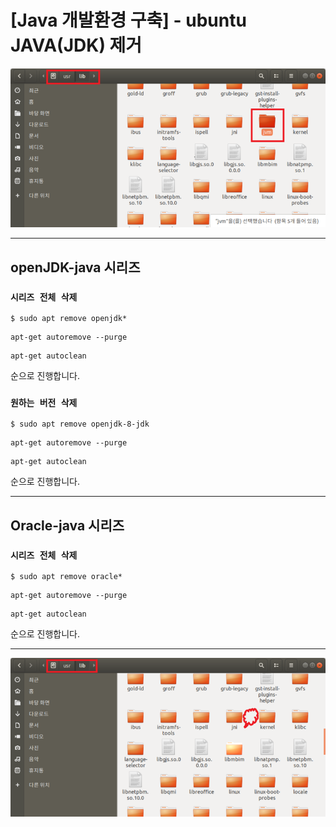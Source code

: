 # [Java 개발환경 구축] - ubuntu JAVA(JDK) 제거

![Java_삭제](./images/Java_삭제.png)

---

## openJDK-java 시리즈

### `시리즈 전체 삭제`

```
$ sudo apt remove openjdk*
```

```
apt-get autoremove --purge
```

```
apt-get autoclean
```

순으로 진행합니다.

### `원하는 버전 삭제`

```
$ sudo apt remove openjdk-8-jdk
```

```
apt-get autoremove --purge
```

```
apt-get autoclean
```

순으로 진행합니다.

---

## Oracle-java 시리즈

### `시리즈 전체 삭제`

```
$ sudo apt remove oracle*
```

```
apt-get autoremove --purge
```

```
apt-get autoclean
```

순으로 진행합니다.

---

![Java_삭제6](./images/Java_삭제6.png)
